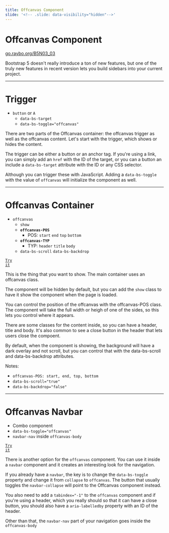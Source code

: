 ```yaml
---
title: Offcanvas Component
slide: '<!-- .slide: data-visibility="hidden"-->'
---
```


<!-- .slide: data-state="layout-title" class="bg-dark"-->

# Offcanvas Component

<div class="slide-link"><a href="https://go.raybo.org/B5N03_03"><i class="fab fa-slideshare"></i>go.raybo.org/B5N03_03</a></div>

> >

Bootstrap 5 doesn't really introduce a ton of new features, but one of the truly new features in recent version lets you build sidebars into your current project.

---

<!-- .slide: data-state="layout-code-list" -->

# Trigger

- `button` or `A`
  - `data-bs-target`
  - `data-bs-toggle="offcanvas"`

> >

There are two parts of the Offcanvas container: the offcanvas trigger as well as the offcanvas content. Let's start with the trigger, which shows or hides the content.

The trigger can be either a button or an anchor tag. If you're using a link, you can simply add an `href` with the ID of the target, or you can a button an include a `data-bs-target` attribute with the ID or any CSS selector.

Although you can trigger these with JavaScript. Adding a `data-bs-toggle` with the value of `offcanvas` will initialize the component as well.

---

<!-- .slide: data-state="layout-code-list" -->

# Offcanvas Container

- `offcanvas`
  - `show`
  - **`offcanvas-POS`**
    - POS: `start` `end` `top` `bottom`
  - **`offcanvas-TYP`**
    - TYP: `header` `title` `body`
  - `data-bs-scroll` `data-bs-backdrop`

<a href="https://codepen.io/planetoftheweb/pen/bGWMejm?editors=1000" target="_blank"><code class="code-royal">Try it</code></a>

> >

This is the thing that you want to show. The main container uses an offcanvas class.

The component will be hidden by default, but you can add the `show` class to have it show the component when the page is loaded.

You can control the position of the offcanvas with the offcanvas-POS class. The component will take the full width or heigh of one of the sides, so this lets you control where it appears.

There are some classes for the content inside, so you can have a header, title and body. It's also common to see a close button in the header that lets users close the compoent.

By default, when the component is showing, the background will have a dark overlay and not scroll, but you can control that with the data-bs-scroll and data-bs-backdrop attributes.

Notes: 
- `offcanvas-POS: start, end, top, bottom`
- `data-bs-scroll="true"`
- `data-bs-backdrop="false"`

---

<!-- .slide: data-state="layout-code-list" -->

# Offcanvas Navbar

- Combo component
- `data-bs-toggle="offcanvas"`
- `navbar-nav` inside `offcanvas-body`

<a href="https://codepen.io/planetoftheweb/pen/JjNmzee?editors=1000" target="_blank"><code class="code-royal">Try it</code></a>

> >

There is another option for the `offcanvas` component. You can use it inside a `navbar` component and it creates an interesting look for the navigation.

If you already have a `navbar`, the key is to change the `data-bs-toggle` property and change it from `collapse` to `offcanvas`. The button that usually toggles the `navbar-collapse` will point to the Offcanvas component instead.

You also need to add a `tabindex="-1"` to the `offcanvas` component and if you're using a header, which you really should so that it can have a close button, you should also have a `aria-labelledby` property with an ID of the header.

Other than that, the `navbar-nav` part of your navigation goes inside the `offcanvas-body`
